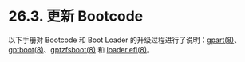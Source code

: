 # 26.3. 更新 Bootcode

以下手册对 Bootcode 和 Boot Loader 的升级过程进行了说明：[gpart(8)](https://www.freebsd.org/cgi/man.cgi?query=gpart&sektion=8&format=html)、[gptboot(8)](https://www.freebsd.org/cgi/man.cgi?query=gptboot&sektion=8&format=html)、[gptzfsboot(8)](https://www.freebsd.org/cgi/man.cgi?query=gptzfsboot&sektion=8&format=html) 和 [loader.efi(8)](https://www.freebsd.org/cgi/man.cgi?query=loader.efi&sektion=8&format=html)。